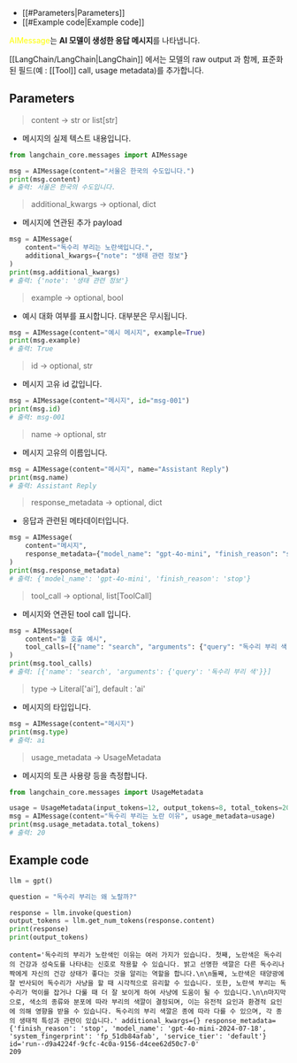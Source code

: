 
- [[#Parameters|Parameters]]
- [[#Example code|Example code]]


<font color="#ffff00">AIMessage</font>는 **AI 모델이 생성한 응답 메시지**를 나타냅니다.

[[LangChain/LangChain|LangChain]] 에서는 모델의 raw output 과 함께, 표준화된 필드(예 : [[Tool]] call, usage metadata)를 추가합니다.

## Parameters

> content -> str or list\[str\]

- 메시지의 실제 텍스트 내용입니다.

```python
from langchain_core.messages import AIMessage

msg = AIMessage(content="서울은 한국의 수도입니다.")
print(msg.content)
# 출력: 서울은 한국의 수도입니다.
```

> additional_kwargs -> optional, dict

- 메시지에 연관된 추가 payload

```python
msg = AIMessage(
    content="독수리 부리는 노란색입니다.",
    additional_kwargs={"note": "생태 관련 정보"}
)
print(msg.additional_kwargs)
# 출력: {'note': '생태 관련 정보'}
```


> example -> optional, bool

- 예시 대화 여부를 표시합니다. 대부분은 무시됩니다.

```python
msg = AIMessage(content="예시 메시지", example=True)
print(msg.example)
# 출력: True
```

> id -> optional, str

- 메시지 고유 id 값입니다.

```python
msg = AIMessage(content="메시지", id="msg-001")
print(msg.id)
# 출력: msg-001
```

> name -> optional, str

- 메시지 고유의 이름입니다.

```python
msg = AIMessage(content="메시지", name="Assistant Reply")
print(msg.name)
# 출력: Assistant Reply
```

> response_metadata -> optional, dict

- 응답과 관련된 메타데이터입니다.

```python
msg = AIMessage(
    content="메시지",
    response_metadata={"model_name": "gpt-4o-mini", "finish_reason": "stop"}
)
print(msg.response_metadata)
# 출력: {'model_name': 'gpt-4o-mini', 'finish_reason': 'stop'}

```

> tool_call -> optional, list\[ToolCall\]

- 메시지와 연관된 tool call 입니다.

```python
msg = AIMessage(
    content="툴 호출 예시",
    tool_calls=[{"name": "search", "arguments": {"query": "독수리 부리 색"}}]
)
print(msg.tool_calls)
# 출력: [{'name': 'search', 'arguments': {'query': '독수리 부리 색'}}]

```

> type -> Literal['ai'], default : 'ai'

- 메시지의 타입입니다.

```python
msg = AIMessage(content="메시지")
print(msg.type)
# 출력: ai
```

> usage_metadata -> UsageMetadata

- 메시지의 토큰 사용량 등을 측정합니다.

```python
from langchain_core.messages import UsageMetadata

usage = UsageMetadata(input_tokens=12, output_tokens=8, total_tokens=20)
msg = AIMessage(content="독수리 부리는 노란 이유", usage_metadata=usage)
print(msg.usage_metadata.total_tokens)
# 출력: 20
```

## Example code

```python
llm = gpt()

question = "독수리 부리는 왜 노랄까?"

response = llm.invoke(question)
output_tokens = llm.get_num_tokens(response.content)
print(response)
print(output_tokens)
```

```
content='독수리의 부리가 노란색인 이유는 여러 가지가 있습니다. 첫째, 노란색은 독수리의 건강과 성숙도를 나타내는 신호로 작용할 수 있습니다. 밝고 선명한 색깔은 다른 독수리나 짝에게 자신의 건강 상태가 좋다는 것을 알리는 역할을 합니다.\n\n둘째, 노란색은 태양광에 잘 반사되어 독수리가 사냥을 할 때 시각적으로 유리할 수 있습니다. 또한, 노란색 부리는 독수리가 먹이를 잡거나 다룰 때 더 잘 보이게 하여 사냥에 도움이 될 수 있습니다.\n\n마지막으로, 색소의 종류와 분포에 따라 부리의 색깔이 결정되며, 이는 유전적 요인과 환경적 요인에 의해 영향을 받을 수 있습니다. 독수리의 부리 색깔은 종에 따라 다를 수 있으며, 각 종의 생태적 특성과 관련이 있습니다.' additional_kwargs={} response_metadata={'finish_reason': 'stop', 'model_name': 'gpt-4o-mini-2024-07-18', 'system_fingerprint': 'fp_51db84afab', 'service_tier': 'default'} id='run--d9a4224f-9cfc-4c0a-9156-d4cee62d50c7-0'
209
```

